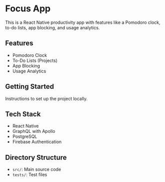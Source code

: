 # Focus App
This is a React Native productivity app with features like a Pomodoro clock, to-do lists, app blocking, and usage analytics.

## Features
- Pomodoro Clock
- To-Do Lists (Projects)
- App Blocking
- Usage Analytics

## Getting Started
Instructions to set up the project locally.

## Tech Stack
- React Native
- GraphQL with Apollo
- PostgreSQL
- Firebase Authentication

## Directory Structure
- `src/`: Main source code
- `tests/`: Test files

